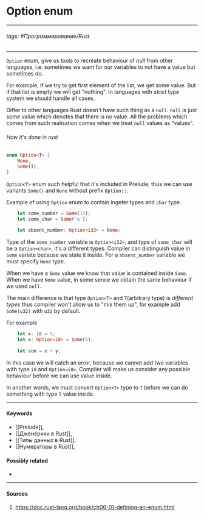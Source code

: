 # Option enum
***
###### tags: #Программирование/Rust 
***
`Option` enum, give us tools to recreate behaviour of *null* from other languages, i.e. sometimes we want for our variables to not have a value but sometimes do. 

For example, if we try to get first element of the list, we get some value. But if that list is empty we will get "nothing". In languages with strict type system we should handle all cases.

Differ to other languages Rust doesn't have such thing as a `null`. `null` is just some value which denotes that there is no value. All the problems which comes from such realisation comes when we treat `null` values as "values". 
###### How it's done in rust

```rust
enum Option<T> {
	None,
	Some(T),
}
```

`Option<T>` enum such helpful that it's included in Prelude, thus we can use variants `Some()` and `None` without prefix `Option::`.

Example of using `Option` enum to contain ingeter types and `char` type.

```rust
	let some_number = Some(13);
	let some_char = Some('e');
	
	let absent_number: Option<i32> = None;
```

Type of the `some_number` variable is `Option<i32>`, and type of `some_char` will be a `Option<char>`, it's a different types. Compiler can distinguish value in `Some` variate because we state it inside. For a `absent_number` variable we must specify `None` type.

When we have a `Some` value we know that value is contained inside `Some`. When we have `None` value, in some sence we obtain the same behaviour if we used `null`.

The main difference is that type `Option<T>` and `T`(arbitrary type) is *different types* thus compiler won't allow us to "mix them up", for example add `Some(u32)` with `u32` by default.

For example
```rust
	let x: i8 = 5;
	let x: Option<i8> = Some(5);
	
	let sum = x + y;
```

In this case we will catch an error, because we cannot add two variables with type `i8` and `Option<i8>`. Compiler will make us consider any possible behaviour before we can use value inside.

In another words, we must convert `Option<T>` type to `T` before we can do something with type `T` value inside.
***
#### Keywords
- [[Prelude]],
- [[Дженерики в Rust]],
- [[Типы данных в Rust]],
- [[Нумераторы в Rust]],

#### Possibly related
- 

***
#### Sources 
1. https://doc.rust-lang.org/book/ch06-01-defining-an-enum.html